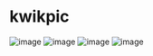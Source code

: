 # kwikpic
![image](https://user-images.githubusercontent.com/76480451/187553158-986d30ba-a423-4163-af02-e87edd8d38ca.png)
![image](https://user-images.githubusercontent.com/76480451/187553185-c98cd870-1e14-4f31-966a-bcc096af4c03.png)
![image](https://user-images.githubusercontent.com/76480451/187553210-0864f499-89bf-4784-a622-ecb143a0c800.png)
![image](https://user-images.githubusercontent.com/76480451/187553230-5b236414-bd4e-4cab-8c7b-c94fa27d922b.png)
